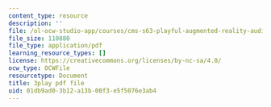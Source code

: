 ```yaml
---
content_type: resource
description: ''
file: /ol-ocw-studio-app/courses/cms-s63-playful-augmented-reality-audio-design-exploration-fall-2019/01db9ad03b12a13b00f3e5f5076e3ab4_f_0NSQj0Dyk.pdf
file_size: 110880
file_type: application/pdf
learning_resource_types: []
license: https://creativecommons.org/licenses/by-nc-sa/4.0/
ocw_type: OCWFile
resourcetype: Document
title: 3play pdf file
uid: 01db9ad0-3b12-a13b-00f3-e5f5076e3ab4
---
```

